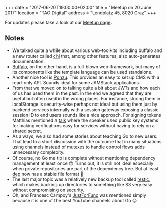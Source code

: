 +++
date = "2017-06-20T19:00:00+02:00"
title = "Meetup on 20 June 2017"
location = "TAO Digital"
address = "Lendplatz 45, 8020 Graz"
+++

For updates please take a look at our
[Meetup page](https://www.meetup.com/Graz-Open-Source-Meetup/events/239782847/).

## Notes

* We talked quite a while about various web-toolkits including buffalo and a new router called [chi](https://github.com/pressly/chi) that, among other features, also auto-generates documentation.
* [Buffalo](http://gobuffalo.io/docs/getting-started), on the other hand, is a full-blown web-framework, but many of its components like the template language can be used standalone.
* Another nice tool is [Ponzu](https://github.com/ponzu-cms/ponzu). This provides an easy to set up CMS with a read-only API. Sounds ideal for some JAMStack applications.
* From that we moved on to talking quite a bit about JWTs and how each of us has used them in the past. In the end we agreed that they are useful but often used in the wrong places. For instance, storing them in localStorage is security-wise perhaps not ideal but using them just by backend services internally with a session gateway exposing a classic session ID to end users sounds like a nice approach.
For signing tokens Matthias mentioned a [talk](https://youtu.be/67mezK3NzpU) where the speaker used public key systems for making verifications easy for services without having to rely on a shared secret.
* As always, we also had some stories about teaching Go to new users. That lead to a short discussion with the outcome that in many situations using channels instead of mutexes to handle control flows adds unnecessary complexity.
* Of course,  no Go me tip is complete without mentioning dependency management at least once 🙃 Turns out, it is still not ideal especially when private repositories are part of the dependency tree. But at least [dep](https://github.com/golang/dep) now has a stable file format 🙂
* The last major topic was a relatively new backup tool called [restic](https://restic.github.io/), which makes backing up directories to something like S3 very easy without compromising on security.
* Oh, and Francesc Campoy's [JustForFunc](https://www.youtube.com/channel/UC_BzFbxG2za3bp5NRRRXJSw) was mentioned simply because it is one of the best YouTube channels about Go 😉
